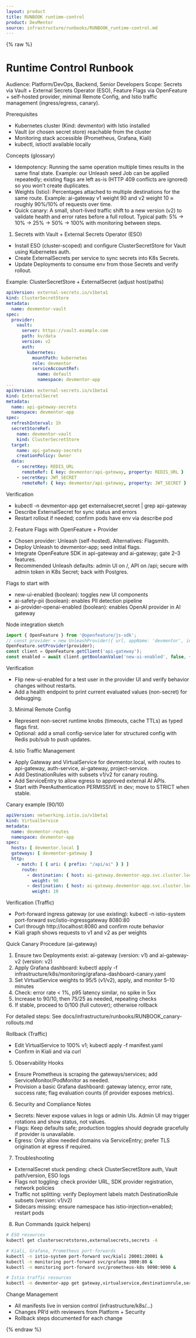 ```yaml
---
layout: product
title: RUNBOOK runtime-control
product: DevMentor
source: infrastructure/runbooks/RUNBOOK_runtime-control.md
---
```


{% raw %}
# Runtime Control Runbook

Audience: Platform/DevOps, Backend, Senior Developers
Scope: Secrets via Vault + External Secrets Operator (ESO), Feature Flags via OpenFeature + self-hosted provider, minimal Remote Config, and Istio traffic management (ingress/egress, canary).

Prerequisites
- Kubernetes cluster (Kind: devmentor) with Istio installed
- Vault (or chosen secret store) reachable from the cluster
- Monitoring stack accessible (Prometheus, Grafana, Kiali)
- kubectl, istioctl available locally

Concepts (glossary)
- Idempotency: Running the same operation multiple times results in the same final state. Example: our Unleash seed Job can be applied repeatedly; existing flags are left as-is (HTTP 409 conflicts are ignored) so you won’t create duplicates.
- Weights (Istio): Percentages attached to multiple destinations for the same route. Example: ai-gateway v1 weight 90 and v2 weight 10 ≈ roughly 90%/10% of requests over time.
- Quick canary: A small, short-lived traffic shift to a new version (v2) to validate health and error rates before a full rollout. Typical path: 5% → 10% → 25% → 50% → 100% with monitoring between steps.

1) Secrets with Vault + External Secrets Operator (ESO)
- Install ESO (cluster-scoped) and configure ClusterSecretStore for Vault using Kubernetes auth.
- Create ExternalSecrets per service to sync secrets into K8s Secrets.
- Update Deployments to consume env from those Secrets and verify rollout.

Example: ClusterSecretStore + ExternalSecret (adjust host/paths)
```yaml
apiVersion: external-secrets.io/v1beta1
kind: ClusterSecretStore
metadata:
  name: devmentor-vault
spec:
  provider:
    vault:
      server: https://vault.example.com
      path: kv/data
      version: v2
      auth:
        kubernetes:
          mountPath: kubernetes
          role: devmentor
          serviceAccountRef:
            name: default
            namespace: devmentor-app
---
apiVersion: external-secrets.io/v1beta1
kind: ExternalSecret
metadata:
  name: api-gateway-secrets
  namespace: devmentor-app
spec:
  refreshInterval: 1h
  secretStoreRef:
    name: devmentor-vault
    kind: ClusterSecretStore
  target:
    name: api-gateway-secrets
    creationPolicy: Owner
  data:
    - secretKey: REDIS_URL
      remoteRef: { key: devmentor/api-gateway, property: REDIS_URL }
    - secretKey: JWT_SECRET
      remoteRef: { key: devmentor/api-gateway, property: JWT_SECRET }
```

Verification
- kubectl -n devmentor-app get externalsecret,secret | grep api-gateway
- Describe ExternalSecret for sync status and errors
- Restart rollout if needed; confirm pods have env via describe pod

2) Feature Flags with OpenFeature + Provider
- Chosen provider: Unleash (self-hosted). Alternatives: Flagsmith.
- Deploy Unleash to devmentor-app; seed initial flags.
- Integrate OpenFeature SDK in api-gateway and ai-gateway; gate 2–3 features.
- Recommended Unleash defaults: admin UI on /, API on /api; secure with admin token in K8s Secret; back with Postgres.

Flags to start with
- new-ui-enabled (boolean): toggles new UI components
- ai-safety-pii (boolean): enables PII detection pipeline
- ai-provider-openai-enabled (boolean): enables OpenAI provider in AI gateway

Node integration sketch
```js
import { OpenFeature } from '@openfeature/js-sdk';
// const provider = new UnleashProvider({ url, appName: 'devmentor', instanceId });
OpenFeature.setProvider(provider);
const client = OpenFeature.getClient('api-gateway');
const enabled = await client.getBooleanValue('new-ui-enabled', false, { userId: req.user?.id });
```

Verification
- Flip new-ui-enabled for a test user in the provider UI and verify behavior changes without restarts.
- Add a health endpoint to print current evaluated values (non-secret) for debugging.

3) Minimal Remote Config
- Represent non-secret runtime knobs (timeouts, cache TTLs) as typed flags first.
- Optional: add a small config-service later for structured config with Redis pub/sub to push updates.

4) Istio Traffic Management
- Apply Gateway and VirtualService for devmentor.local, with routes to api-gateway, auth-service, ai-gateway, project-service.
- Add DestinationRules with subsets v1/v2 for canary routing.
- Add ServiceEntry to allow egress to approved external AI APIs.
- Start with PeerAuthentication PERMISSIVE in dev; move to STRICT when stable.

Canary example (90/10)
```yaml
apiVersion: networking.istio.io/v1beta1
kind: VirtualService
metadata:
  name: devmentor-routes
  namespace: devmentor-app
spec:
  hosts: [ devmentor.local ]
  gateways: [ devmentor-gateway ]
  http:
    - match: [ { uri: { prefix: "/api/ai" } } ]
      route:
        - destination: { host: ai-gateway.devmentor-app.svc.cluster.local, subset: v1 }
          weight: 90
        - destination: { host: ai-gateway.devmentor-app.svc.cluster.local, subset: v2 }
          weight: 10
```

Verification (Traffic)
- Port-forward ingress gateway (or use existing): kubectl -n istio-system port-forward svc/istio-ingressgateway 8080:80
- Curl through http://localhost:8080 and confirm route behavior
- Kiali graph shows requests to v1 and v2 as per weights

Quick Canary Procedure (ai-gateway)
1) Ensure two Deployments exist: ai-gateway (version: v1) and ai-gateway-v2 (version: v2)
2) Apply Grafana dashboard: kubectl apply -f infrastructure/k8s/monitoring/grafana-dashboard-canary.yaml
3) Set VirtualService weights to 95/5 (v1/v2), apply, and monitor 5–10 minutes
4) Check: error rate < 1%, p95 latency similar, no spike in 5xx
5) Increase to 90/10, then 75/25 as needed, repeating checks
6) If stable, proceed to 0/100 (full cutover); otherwise rollback

For detailed steps: See docs/infrastructure/runbooks/RUNBOOK_canary-rollouts.md

Rollback (Traffic)
- Edit VirtualService to 100% v1; kubectl apply -f manifest.yaml
- Confirm in Kiali and via curl

5) Observability Hooks
- Ensure Prometheus is scraping the gateways/services; add ServiceMonitor/PodMonitor as needed.
- Provision a basic Grafana dashboard: gateway latency, error rate, success rate; flag evaluation counts (if provider exposes metrics).

6) Security and Compliance Notes
- Secrets: Never expose values in logs or admin UIs. Admin UI may trigger rotations and show status, not values.
- Flags: Keep defaults safe; production toggles should degrade gracefully if provider is unavailable.
- Egress: Only allow needed domains via ServiceEntry; prefer TLS origination at egress if required.

7) Troubleshooting
- ExternalSecret stuck pending: check ClusterSecretStore auth, Vault path/version, ESO logs
- Flags not toggling: check provider URL, SDK provider registration, network policies
- Traffic not splitting: verify Deployment labels match DestinationRule subsets (version: v1/v2)
- Sidecars missing: ensure namespace has istio-injection=enabled; restart pods

8) Run Commands (quick helpers)
```bash
# ESO resources
kubectl get clustersecretstores,externalsecrets,secrets -A

# Kiali, Grafana, Prometheus port-forwards
kubectl -n istio-system port-forward svc/kiali 20001:20001 &
kubectl -n monitoring port-forward svc/grafana 3000:80 &
kubectl -n monitoring port-forward svc/prometheus-k8s 9090:9090 &

# Istio traffic resources
kubectl -n devmentor-app get gateway,virtualservice,destinationrule,serviceentry
```

Change Management
- All manifests live in version control (infrastructure/k8s/...)
- Changes PR’d with reviewers from Platform + Security
- Rollback steps documented for each change

{% endraw %}
